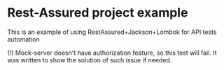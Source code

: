 # Rest-Assured project example
This is an example of using RestAssured+Jackson+Lombok for API tests automation

(!) Mock-server doesn't have authorization feature, so this test will fail. It was written to show the solution of such issue if needed.
